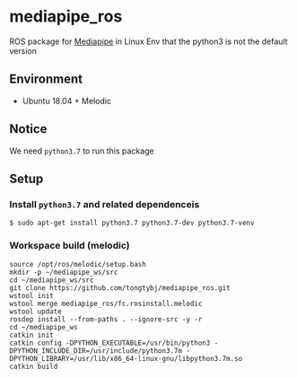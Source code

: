 # mediapipe_ros

ROS package for [Mediapipe](https://google.github.io/mediapipe/) in Linux Env that the python3 is not the default version

## Environment
- Ubuntu 18.04 + Melodic

## Notice
We need `python3.7` to run this package

## Setup

### Install `python3.7` and related dependenceis

```
$ sudo apt-get install python3.7 python3.7-dev python3.7-venv
```

### Workspace build (melodic)
```
source /opt/ros/melodic/setup.bash
mkdir -p ~/mediapipe_ws/src
cd ~/mediapipe_ws/src
git clone https://github.com/tongtybj/mediapipe_ros.git
wstool init
wstool merge mediapipe_ros/fc.rosinstall.melodic
wstool update
rosdep install --from-paths . --ignore-src -y -r
cd ~/mediapipe_ws
catkin init
catkin config -DPYTHON_EXECUTABLE=/usr/bin/python3 -DPYTHON_INCLUDE_DIR=/usr/include/python3.7m -DPYTHON_LIBRARY=/usr/lib/x86_64-linux-gnu/libpython3.7m.so
catkin build
```
